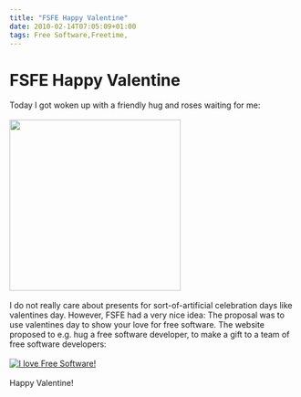 ```yaml
---
title: "FSFE Happy Valentine"
date: 2010-02-14T07:05:09+01:00
tags: Free Software,Freetime,
---
```


# FSFE Happy Valentine


Today I got woken up with a friendly hug and roses waiting for me:<br><br><img 
src="http://isabel-drost.de/Bilder/wordpress/SDIM0778.jpg" width="300"><br><br>I do not really care about presents for 
sort-of-artificial celebration days like valentines day. However, FSFE had a very nice idea: The proposal was to use 
valentines day to show your love for free software. The website proposed to e.g. hug a free software developer, to make 
a gift to a team of free software developers:<br><br><a 
href="http://fsfe.org/campaigns/valentine-2010/valentine-2010.html"><img 
src="http://fsfe.org/campaigns/valentine-2010/vd-i-love-fs-468x60.png" style="border: 0 !important;" alt="I love Free 
Software!"></a><br><br>Happy Valentine!<br><br>
